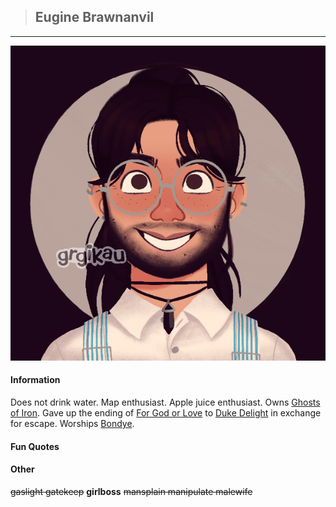 >## Eugine Brawnanvil

--- 

![eugine](../../../Templates/images/eugine.png "Eugin Brawnanvil nerd form")

#### Information

Does not drink water. Map enthusiast. Apple juice enthusiast. Owns [Ghosts of Iron](../../Books/Ghosts%20of%20Iron.md). Gave up the ending of [For God or Love](../../Books/For%20God%20or%20Love.md) to [Duke Delight](../NPCs/Duke%20Delight.md) in exchange for escape. Worships [Bondye](../../Religion/Pantheon%20I/Bondye.md).

#### Fun Quotes

#### Other

~~gaslight gatekeep~~ **girlboss** ~~mansplain manipulate malewife~~